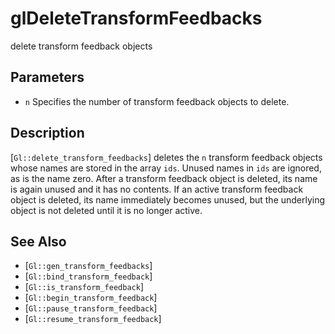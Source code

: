 # glDeleteTransformFeedbacks
delete transform feedback objects

## Parameters
- `n`
  Specifies the number of transform feedback objects to delete.

## Description
[`Gl::delete_transform_feedbacks`] deletes the `n` transform feedback
  objects whose names are stored in the array `ids`. Unused names in
  `ids` are ignored, as is the name zero. After a transform feedback
  object is deleted, its name is again unused and it has no contents. If
  an active transform feedback object is deleted, its name immediately
  becomes unused, but the underlying object is not deleted until it is
  no longer active.

## See Also
- [`Gl::gen_transform_feedbacks`]
- [`Gl::bind_transform_feedback`]
- [`Gl::is_transform_feedback`]
- [`Gl::begin_transform_feedback`]
- [`Gl::pause_transform_feedback`]
- [`Gl::resume_transform_feedback`]
